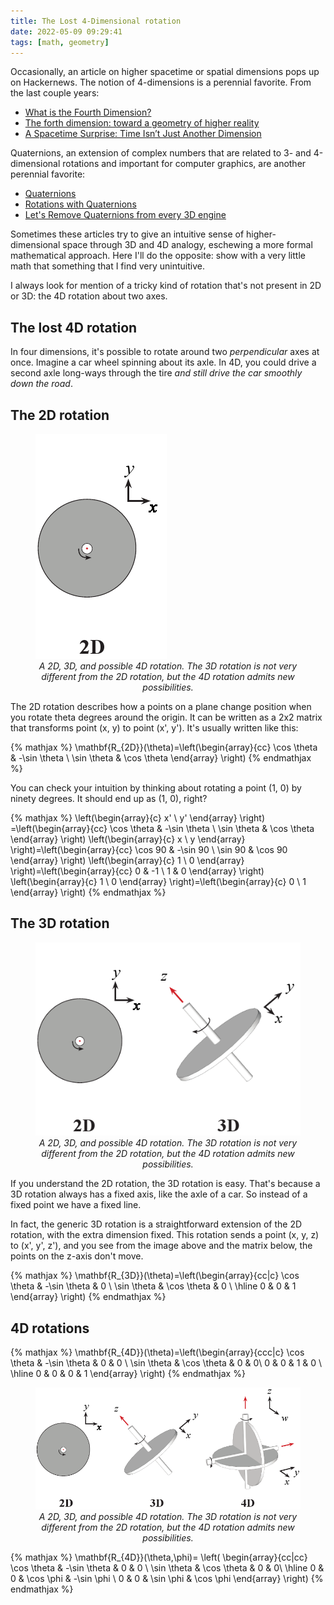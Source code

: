 ```yaml
---
title: The Lost 4-Dimensional rotation 
date: 2022-05-09 09:29:41
tags: [math, geometry]
---
```

Occasionally, an article on higher spacetime or spatial dimensions pops up on Hackernews. The notion of 4-dimensions is a perennial favorite. From the last couple years:

* [What is the Fourth Dimension?](https://news.ycombinator.com/item?id=27329211)
* [The forth dimension: toward a geometry of higher reality](https://news.ycombinator.com/item?id=30368840)
* [A Spacetime Surprise: Time Isn’t Just Another Dimension](https://news.ycombinator.com/item?id=25109046)
 
Quaternions, an extension of complex numbers that are related to 3- and 4-dimensional rotations and important for computer graphics, are another perennial favorite:

* [Quaternions](https://news.ycombinator.com/item?id=29510237)
* [Rotations with Quaternions](https://news.ycombinator.com/item?id=27353263)
* [Let's Remove Quaternions from every 3D engine](https://news.ycombinator.com/item?id=29512302)

Sometimes these articles try to give an intuitive sense of higher-dimensional space through 3D and 4D analogy, eschewing a more formal mathematical approach. Here I'll do the opposite: show with a very little math that something that I find very unintuitive.

I always look for mention of a tricky kind of rotation that's not present in 2D or 3D: the 4D rotation about two axes.

## The lost 4D rotation

In four dimensions, it's possible to rotate around two _perpendicular_ axes at once. Imagine a car wheel spinning about its axle. In 4D, you could drive a second axle long-ways through the tire _and still drive the car smoothly down the road_.

## The 2D rotation

<figure>
  <img src="/images/rotations_2D_only.png" alt="2D, 3D, and 4D rotations."/>
  <figcaption style="text-align: center"><em>A 2D, 3D, and possible 4D rotation. The 3D rotation is not very different from the 2D rotation, but the 4D rotation admits new possibilities.</em></figcaption>
</figure>

The 2D rotation describes how a points on a plane change position when you rotate theta degrees around the origin. It can be written as a 2x2 matrix that transforms point (x, y) to point (x', y'). It's usually written like this:

{% mathjax %}
\mathbf{R_{2D}}(\theta)=\left(\begin{array}{cc} 
 \cos \theta  & -\sin \theta  \\
 \sin \theta  & \cos \theta 
\end{array}
\right)
{% endmathjax %}

You can check your intuition by thinking about rotating a point (1, 0) by ninety degrees. It should end up as (1, 0), right?

{% mathjax %}
\left(\begin{array}{c}
x' \\
y'
\end{array}
\right) =\left(\begin{array}{cc}
\cos \theta  & -\sin \theta  \\
\sin \theta  & \cos \theta
\end{array}
\right) \left(\begin{array}{c}
x \\
y
\end{array}
\right)=\left(\begin{array}{cc}
\cos 90  & -\sin 90  \\
\sin 90  & \cos 90 
\end{array}
\right) \left(\begin{array}{c}
1 \\
0
\end{array}
\right)=\left(\begin{array}{cc}
0  & -1  \\
1  & 0 
\end{array}
\right) \left(\begin{array}{c}
1 \\
0
\end{array}
\right)=\left(\begin{array}{c}
0 \\
1
\end{array}
\right)
{% endmathjax %}

## The 3D rotation

<figure>
  <img src="/images/rotations_2D3D.png" alt="2D, 3D, and 4D rotations."/>
  <figcaption style="text-align: center"><em>A 2D, 3D, and possible 4D rotation. The 3D rotation is not very different from the 2D rotation, but the 4D rotation admits new possibilities.</em></figcaption>
</figure>

If you understand the 2D rotation, the 3D rotation is easy. That's because a 3D rotation always has a fixed axis, like the axle of a car. So instead of a fixed point we have a fixed line.

In fact, the generic 3D rotation is a straightforward extension of the 2D rotation, with the extra dimension fixed.  This rotation sends a point (x, y, z) to (x', y', z'), and you see from the image above and the matrix below, the points on the z-axis don't move.

{% mathjax %}
\mathbf{R_{3D}}(\theta)=\left(\begin{array}{cc|c}
\cos \theta  & -\sin \theta & 0 \\
\sin \theta  & \cos \theta & 0 \\
\hline
0 & 0 & 1
\end{array}
\right)
{% endmathjax %}

## 4D rotations

{% mathjax %}
\mathbf{R_{4D}}(\theta)=\left(\begin{array}{ccc|c}
\cos \theta  & -\sin \theta & 0 & 0 \\
\sin \theta  & \cos \theta & 0 & 0\\
0 & 0 & 1 & 0 \\
\hline
0 & 0 & 0 & 1
\end{array}
\right)
{% endmathjax %}

<figure>
  <img src="/images/rotations.png" alt="2D, 3D, and 4D rotations."/>
  <figcaption style="text-align: center"><em>A 2D, 3D, and possible 4D rotation. The 3D rotation is not very different from the 2D rotation, but the 4D rotation admits new possibilities.</em></figcaption>
</figure>

{% mathjax %}
\mathbf{R_{4D}}(\theta,\phi)=
\left(
\begin{array}{cc|cc}
\cos \theta  & -\sin \theta & 0 & 0 \\
\sin \theta  & \cos \theta & 0 & 0\\
\hline
0 & 0 & \cos \phi  & -\sin \phi  \\
0 & 0 & \sin \phi  & \cos \phi
\end{array}
\right)
{% endmathjax %}
